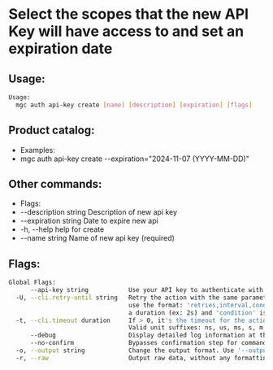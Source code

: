 # Select the scopes that the new API Key will have access to and set an expiration date

## Usage:
```bash
Usage:
  mgc auth api-key create [name] [description] [expiration] [flags]
```

## Product catalog:
- Examples:
- mgc auth api-key create --expiration="2024-11-07 (YYYY-MM-DD)"

## Other commands:
- Flags:
- --description string   Description of new api key
- --expiration string    Date to expire new api
- -h, --help                 help for create
- --name string          Name of new api key (required)

## Flags:
```bash
Global Flags:
      --api-key string           Use your API key to authenticate with the API
  -U, --cli.retry-until string   Retry the action with the same parameters until the given condition is met. The flag parameters
                                 use the format: 'retries,interval,condition', where 'retries' is a positive integer, 'interval' is
                                 a duration (ex: 2s) and 'condition' is a 'engine=value' pair such as "jsonpath=expression"
  -t, --cli.timeout duration     If > 0, it's the timeout for the action execution. It's specified as numbers and unit suffix.
                                 Valid unit suffixes: ns, us, ms, s, m and h. Examples: 300ms, 1m30s
      --debug                    Display detailed log information at the debug level
      --no-confirm               Bypasses confirmation step for commands that ask a confirmation from the user
  -o, --output string            Change the output format. Use '--output=help' to know more details.
  -r, --raw                      Output raw data, without any formatting or coloring
```

